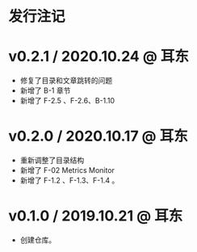 # 发行注记


# v0.2.1 / 2020.10.24 @ 耳东

* 修复了目录和文章跳转的问题
* 新增了 B-1 章节
* 新增了 F-2.5 、F-2.6、B-1.10


# v0.2.0 / 2020.10.17 @ 耳东

* 重新调整了目录结构
* 新增了 F-02 Metrics Monitor
* 新增了 F-1.2 、F-1.3、F-1.4 。

# v0.1.0 / 2019.10.21 @ 耳东

* 创建仓库。
